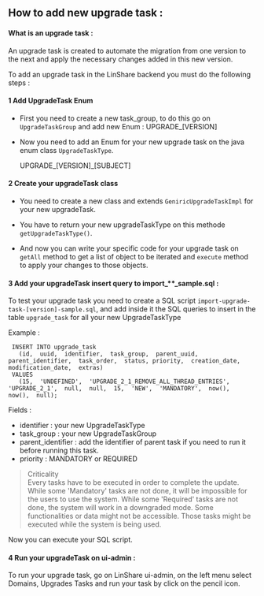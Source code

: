 ## How to add new upgrade task :

#### What is an upgrade task :

An upgrade task is created to automate the migration from one version to the next and apply the necessary changes added in this new version.

To add an upgrade task in the LinShare backend you must do the following steps :

#### 1 Add UpgradeTask Enum

* First you need to create a new task_group, to do this go on `UpgradeTaskGroup` and add new Enum :
      UPGRADE_[VERSION]

* Now you need to add an Enum for your new upgrade task on the java enum class `UpgradeTaskType`.

    UPGRADE_[VERSION]\_[SUBJECT]

#### 2 Create your upgradeTask class

 * You need to create a new class and extends `GeniricUpgradeTaskImpl` for your new upgradeTask.

 * You have to return your new upgradeTaskType on this methode `getUpgradeTaskType()`.

 * And now you can write your specific code for your upgrade task on `getAll` method to get a list of object to be iterated and `execute` method to apply your changes to those objects.

#### 3 Add your upgradeTask insert query to import_**\_sample.sql :

To test your upgrade task you need to create a SQL script `import-upgrade-task-[version]-sample.sql`, and add inside it the SQL queries to insert in the table `upgrade_task` for all your new UpgradeTaskType

Example :

     INSERT INTO upgrade_task
       (id,  uuid,  identifier,  task_group,  parent_uuid,  parent_identifier,  task_order,  status, priority,  creation_date,  modification_date,  extras)
     VALUES
       (15,  'UNDEFINED',  'UPGRADE_2_1_REMOVE_ALL_THREAD_ENTRIES',  'UPGRADE_2_1',  null,  null,  15,  'NEW',  'MANDATORY',  now(),  now(),  null);

Fields :

* identifier : your new UpgradeTaskType
* task_group : your new UpgradeTaskGroup
* parent_identifier : add the identifier of parent task if you need to run it before running this task.
* priority : MANDATORY or REQUIRED

> Criticality <br>
  Every tasks have to be executed in order to complete the update. While some 'Mandatory' tasks are not done,
  it will be impossible for the users to use the system. While some 'Required'
  tasks are not done, the system will work in a downgraded mode.
  Some functionalities or data might not be accessible. Those tasks might be executed while the system is being used.

Now you can execute your SQL script.


#### 4 Run your upgradeTask on ui-admin :

To run your upgrade task, go on LinShare ui-admin, on the left menu select Domains, Upgrades Tasks and run your task by click on the pencil icon.
